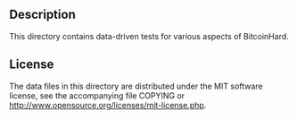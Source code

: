 Description
------------

This directory contains data-driven tests for various aspects of BitcoinHard.

License
--------

The data files in this directory are distributed under the MIT software
license, see the accompanying file COPYING or
http://www.opensource.org/licenses/mit-license.php.

